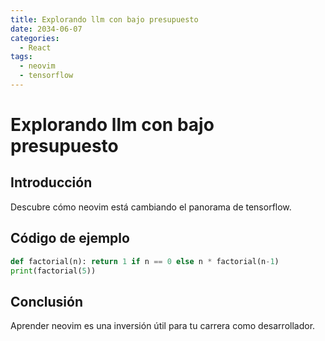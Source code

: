 ```yaml
---
title: Explorando llm con bajo presupuesto
date: 2034-06-07
categories:
  - React
tags:
  - neovim
  - tensorflow
---
```


# Explorando llm con bajo presupuesto

## Introducción

Descubre cómo neovim está cambiando el panorama de tensorflow.

## Código de ejemplo

```python
def factorial(n): return 1 if n == 0 else n * factorial(n-1)
print(factorial(5))
```

## Conclusión

Aprender neovim es una inversión útil para tu carrera como desarrollador.